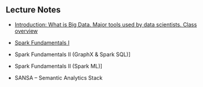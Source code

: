 ## Lecture Notes

- [Introduction: What is Big Data. Major tools used by data scientists. Class overview](slides/1.Motivation.pdf)

- [Spark Fundamentals I](slides/2.Spark_Fundamentals_I.pdf)

- Spark Fundamentals II (GraphX & Spark SQL)]

- Spark Fundamentals II (Spark ML)]

- SANSA – Semantic Analytics Stack
